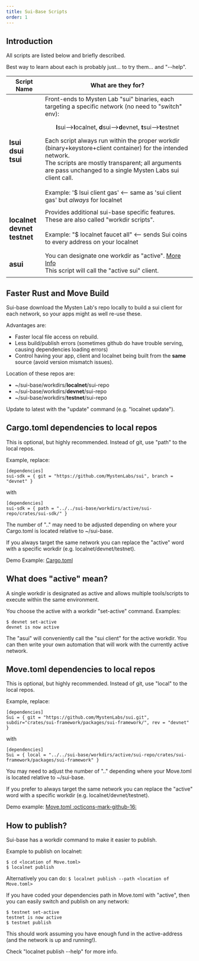 ```yaml
---
title: Sui-Base Scripts
order: 1
---
```


## Introduction
All scripts are listed below and briefly described.

Best way to learn about each is probably just... to try them... and "--help".


| **Script Name**                            | **What are they for?**                                                                                                                                                                                                                                                                                                                                                                                                                                                                                                                                                  |
| ------------------------------------------ | ----------------------------------------------------------------------------------------------------------------------------------------------------------------------------------------------------------------------------------------------------------------------------------------------------------------------------------------------------------------------------------------------------------------------------------------------------------------------------------------------------------------------------------------------------------------------- |
| <h3>lsui<br>dsui<br>tsui<br></h3>          | Front-ends to Mysten Lab "sui" binaries, each targeting a specific network (no need to "switch" env):<br><p style="text-align:center"><b>l</b>sui--><b>l</b>ocalnet,&nbsp;<b>d</b>sui--><b>d</b>evnet,&nbsp;<b>t</b>sui--><b>t</b>estnet</p>Each script always run within the proper workdir (binary+keystore+client container) for the intended network.<br>The scripts are mostly transparent; all arguments are pass unchanged to a single Mysten Labs sui client call.<br><br>Example: '$ lsui client gas'   <-- same as 'sui client gas' but *always* for localnet |
| <h3>localnet<br>devnet<br>testnet<br></h3> | Provides additional sui-base specific features. These are also called "workdir scripts".<br><br>Example: "$ localnet faucet all"  <-- sends Sui coins to every address on your localnet<br>                                                                                                                                                                                                                                                                                                                                                                             |
| <h3>asui</h3>                              | You can designate one workdir as "active". [More Info](scripts.md#what-does-active-mean)<br> This script will call the "active sui" client.                                                                                                                                                                                                                                                                                                                                                                                                                             |

## Faster Rust and Move Build
Sui-base download the Mysten Lab's repo locally to build a sui client for each network, so your apps might as well re-use these.

Advantages are:

   * Faster local file access on rebuild.
   * Less build/publish errors (sometimes github do have trouble serving, causing dependencies loading errors)
   * Control having your app, client and localnet being built from the **same** source (avoid version mismatch issues).

Location of these repos are:

  - ~/sui-base/workdirs/**localnet**/sui-repo
  - ~/sui-base/workdirs/**devnet**/sui-repo
  - ~/sui-base/workdirs/**testnet**/sui-repo

Update to latest with the "update" command (e.g. "localnet update").
<br>

## Cargo.toml dependencies to local repos
This is optional, but highly recommended. Instead of git, use "path" to the local repos.

Example, replace:<br>
```
[dependencies]
sui-sdk = { git = "https://github.com/MystenLabs/sui", branch = "devnet" }
```
with
```
[dependencies]
sui-sdk = { path = "../../sui-base/workdirs/active/sui-repo/crates/sui-sdk/" }
```
The number of ".." may need to be adjusted depending on where your Cargo.toml is located relative to ~/sui-base.

If you always target the same network you can replace the "active" word with a specific workdir (e.g. localnet/devnet/testnet).

Demo Example: [Cargo.toml](https://github.com/sui-base/sui-base/blob/main/rust/demo-app/Cargo.toml)

## What does "active" mean?
A single workdir is designated as active and allows multiple tools/scripts to execute within the same environment.

You choose the active with a workdir "set-active" command. Examples:
``` shell
$ devnet set-active
devnet is now active
```
The "asui" will conveniently call the "sui client" for the active workdir. You can then write your own automation that will work with the currently active network.

## Move.toml dependencies to local repos
This is optional, but highly recommended. Instead of git, use "local" to the local repos.

Example, replace:<br>
```
[dependencies]
Sui = { git = "https://github.com/MystenLabs/sui.git", subdir="crates/sui-framework/packages/sui-framework/", rev = "devnet" }
```
with
```
[dependencies]
Sui = { local = "../../sui-base/workdirs/active/sui-repo/crates/sui-framework/packages/sui-framework" }
```
You may need to adjust the number of ".." depending where your Move.toml is located relative to ~/sui-base.

If you prefer to always target the same network you can replace the "active" word with a specific workdir (e.g. localnet/devnet/testnet).

Demo example: [Move.toml :octicons-mark-github-16:](https://github.com/sui-base/sui-base/blob/main/rust/demo-app/move/Move.toml)

## How to publish?
Sui-base has a workdir command to make it easier to publish.

Example to publish on localnet:
```
$ cd <location of Move.toml>
$ localnet publish
```

Alternatively you can do:
```$ localnet publish --path <location of Move.toml>```

If you have coded your dependencies path in Move.toml with "active", then you can easily switch and publish on any network:
```
$ testnet set-active
testnet is now active
$ testnet publish
```

This should work assuming you have enough fund in the active-address (and the network is up and running!).

Check "localnet publish --help" for more info.

